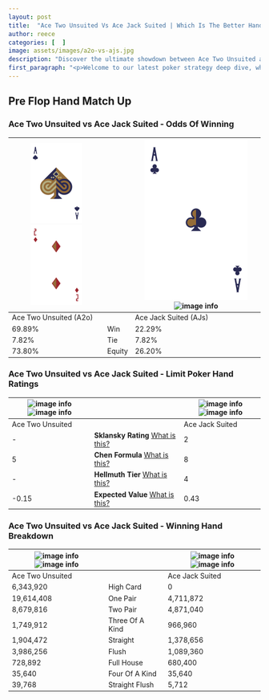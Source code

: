 ```yaml
---
layout: post
title:  "Ace Two Unsuited Vs Ace Jack Suited | Which Is The Better Hand In Poker? A Complete Guide"
author: reece
categories: [  ]
image: assets/images/a2o-vs-ajs.jpg
description: "Discover the ultimate showdown between Ace Two Unsuited and Ace Jack Suited in poker! Uncover the odds, strategies, and scenarios where one hand triumphs over the other. Get ready to up your poker game with this thrilling analysis."
first_paragraph: "<p>Welcome to our latest poker strategy deep dive, where we're pitting two distinct hands against each other in a high-stakes showdown: Ace Two Unsuited vs Ace Jack Suited.</p><p>In the dynamic world of poker, every decision counts, and knowing which hand holds the upper hand is key to your success at the table.</p><p>In this article, we'll dissect these two hands, explore the scenarios where one dominates the other, and equip you with the knowledge to make strategic choices that can tip the odds in your favor.</p><p>Get ready to unravel the intriguing dynamics of these poker hands and elevate your game to new heights.</p>"
---
```




[comment]: # (sp0)

## Pre Flop Hand Match Up

<div class="table hand-ratings" markdown="1"> 



### Ace Two Unsuited vs Ace Jack Suited - Odds Of Winning


    
| ![image info](assets/images/hand1/A.png) ![image info](assets/images/hand1/2o.png) |  | ![image info](assets/images/hand2/A.png) ![image info](assets/images/hand2/Js.png) |
| -------- | -------- | -------- |
| Ace Two Unsuited (A2o) |  | Ace Jack Suited (AJs) |
| 69.89% | Win | 22.29% |
| 7.82% | Tie | 7.82% |
| 73.80% | Equity | 26.20% |




[comment]: # (sp1)



### Ace Two Unsuited vs Ace Jack Suited - Limit Poker Hand Ratings


    
| ![image info](https://www.riverpairs.com/assets/images/hand1/A.png) ![image info](https://www.riverpairs.com/assets/images/hand1/2o.png) |  | ![image info](https://www.riverpairs.com/assets/images/hand2/A.png) ![image info](https://www.riverpairs.com/assets/images/hand2/Js.png) |
| -------- | -------- | -------- |
| Ace Two Unsuited |  | Ace Jack Suited |
| - | **Sklansky Rating** [What is this?](/sklansky-rating-explained) | 2 |
| 5 | **Chen Formula** [What is this?](/chen-formula-explained) | 8 |
| - | **Hellmuth Tier** [What is this?](/Hellmuth-tier-explained) | 4 |
| -0.15 | **Expected Value** [What is this?](/expected-value-explained) | 0.43 |




[comment]: # (sp2)



### Ace Two Unsuited vs Ace Jack Suited - Winning Hand Breakdown


    
| ![image info](https://www.riverpairs.com/assets/images/hand1/A.png) ![image info](https://www.riverpairs.com/assets/images/hand1/2o.png) |  | ![image info](https://www.riverpairs.com/assets/images/hand2/A.png) ![image info](https://www.riverpairs.com/assets/images/hand2/Js.png) |
| -------- | -------- | -------- |
| Ace Two Unsuited |  | Ace Jack Suited |
| 6,343,920 | High Card | 0 |
| 19,614,408 | One Pair | 4,711,872 |
| 8,679,816 | Two Pair | 4,871,040 |
| 1,749,912 | Three Of A Kind | 966,960 |
| 1,904,472 | Straight | 1,378,656 |
| 3,986,256 | Flush | 1,089,360 |
| 728,892 | Full House | 680,400 |
| 35,640 | Four Of A Kind | 35,640 |
| 39,768 | Straight Flush | 5,712 |




[comment]: # (sp3)



</div>

[comment]: # (sp4)



[comment]: # (sp5)


